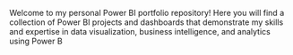 Welcome to my personal Power BI portfolio repository! Here you will find a collection of Power BI projects and dashboards that demonstrate my skills and expertise in data visualization, business intelligence, and analytics using Power B
